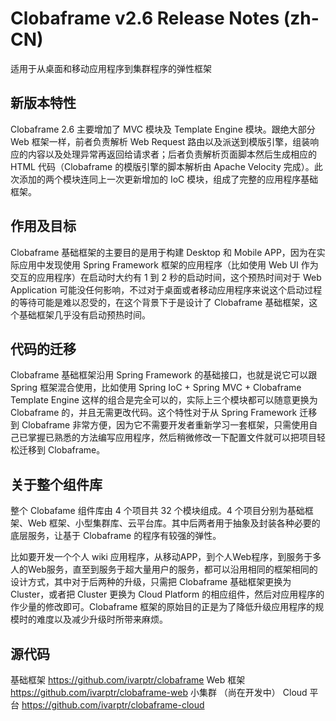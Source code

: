 Clobaframe v2.6 Release Notes (zh-CN)
===

适用于从桌面和移动应用程序到集群程序的弹性框架

新版本特性
---

Clobaframe 2.6 主要增加了 MVC 模块及 Template Engine 模块。跟绝大部分 Web 框架一样，前者负责解析 Web Request 路由以及派送到模版引擎，组装响应的内容以及处理异常再返回给请求者；后者负责解析页面脚本然后生成相应的 HTML 代码（Clobaframe 的模版引擎的脚本解析由 Apache Velocity 完成）。此次添加的两个模块连同上一次更新增加的 IoC 模块，组成了完整的应用程序基础框架。

作用及目标
---

Clobaframe 基础框架的主要目的是用于构建 Desktop 和 Mobile APP，因为在实际应用中发现使用 Spring Framework 框架的应用程序（比如使用 Web UI 作为交互的应用程序）在启动时大约有 1 到 2 秒的启动时间，这个预热时间对于 Web Application 可能没任何影响，不过对于桌面或者移动应用程序来说这个启动过程的等待可能是难以忍受的，在这个背景下于是设计了 Clobaframe 基础框架，这个基础框架几乎没有启动预热时间。

代码的迁移
---

Clobaframe 基础框架沿用 Spring Framework 的基础接口，也就是说它可以跟 Spring 框架混合使用，比如使用 Spring IoC + Spring MVC + Clobaframe Template Engine 这样的组合是完全可以的，实际上三个模块都可以随意更换为 Clobaframe 的，并且无需更改代码。这个特性对于从 Spring Framework 迁移到 Clobaframe 非常方便，因为它不需要开发者重新学习一套框架，只需使用自己已掌握已熟悉的方法编写应用程序，然后稍微修改一下配置文件就可以把项目轻松迁移到 Clobaframe。

关于整个组件库
---

整个 Clobafame 组件库由 4 个项目共 32 个模块组成。4 个项目分别为基础框架、Web 框架、小型集群库、云平台库。其中后两者用于抽象及封装各种必要的底层服务，让基于 Clobaframe 的程序有较强的弹性。

比如要开发一个个人 wiki 应用程序，从移动APP，到个人Web程序，到服务于多人的Web服务，直至到服务于超大量用户的服务，都可以沿用相同的框架相同的设计方式，其中对于后两种的升级，只需把 Clobaframe 基础框架更换为 Cluster，或者把 Cluster 更换为 Cloud Platform 的相应组件，然后对应用程序的作少量的修改即可。Clobaframe 框架的原始目的正是为了降低升级应用程序的规模时的难度以及减少升级时所带来麻烦。

源代码
---

基础框架 https://github.com/ivarptr/clobaframe
Web 框架 https://github.com/ivarptr/clobaframe-web
小集群 （尚在开发中）
Cloud 平台 https://github.com/ivarptr/clobaframe-cloud

